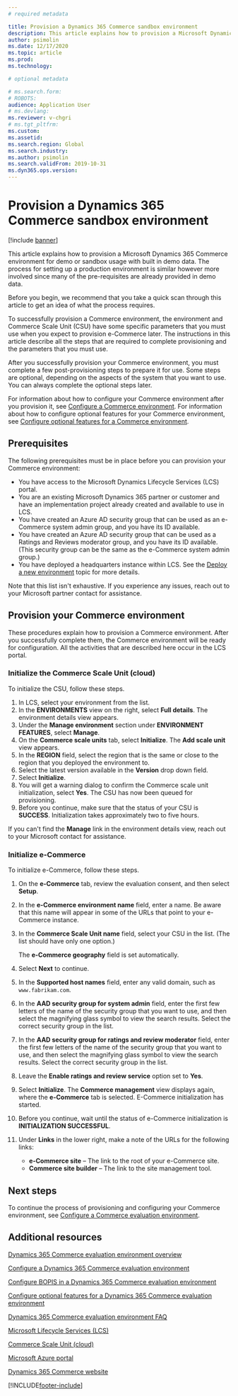 ```yaml
---
# required metadata

title: Provision a Dynamics 365 Commerce sandbox environment
description: This article explains how to provision a Microsoft Dynamics 365 Commerce environment for demo or sandbox usage with built in demo data.
author: psimolin
ms.date: 12/17/2020
ms.topic: article
ms.prod: 
ms.technology: 

# optional metadata

# ms.search.form: 
# ROBOTS: 
audience: Application User
# ms.devlang: 
ms.reviewer: v-chgri
# ms.tgt_pltfrm: 
ms.custom: 
ms.assetid: 
ms.search.region: Global
ms.search.industry: 
ms.author: psimolin
ms.search.validFrom: 2019-10-31
ms.dyn365.ops.version: 
---
```


# Provision a Dynamics 365 Commerce sandbox environment

[!include [banner](includes/banner.md)]

This article explains how to provision a Microsoft Dynamics 365 Commerce environment for demo or sandbox usage with built in demo data.  The process for setting up a production environment is similar however more involved since many of the pre-requisites are already provided in demo data.

Before you begin, we recommend that you take a quick scan through this article to get an idea of what the process requires.

To successfully provision a Commerce environment, the environment and Commerce Scale Unit (CSU) have some specific parameters that you must use when you expect to provision e-Commerce later. The instructions in this article describe all the steps that are required to complete provisioning and the parameters that you must use.

After you successfully provision your Commerce environment, you must complete a few post-provisioning steps to prepare it for use. Some steps are optional, depending on the aspects of the system that you want to use. You can always complete the optional steps later.

For information about how to configure your Commerce environment after you provision it, see [Configure a Commerce environment](cpe-post-provisioning.md). For information about how to configure optional features for your Commerce environment, see [Configure optional features for a Commerce environment](cpe-optional-features.md).

## Prerequisites

The following prerequisites must be in place before you can provision your Commerce environment:

- You have access to the Microsoft Dynamics Lifecycle Services (LCS) portal.
- You are an existing Microsoft Dynamics 365 partner or customer and have an implementation project already created and available to use in LCS.  
- You have created an Azure AD security group that can be used as an e-Commerce system admin group, and you have its ID available.
- You have created an Azure AD security group that can be used as a Ratings and Reviews moderator group, and you have its ID available. (This security group can be the same as the e-Commerce system admin group.)
- You have deployed a headquarters instance within LCS. See the [Deploy a new environment](https://docs.microsoft.com/en-us/dynamics365/fin-ops-core/dev-itpro/deployment/deployenvironment-newinfrastructure) topic for more details.

Note that this list isn't exhaustive. If you experience any issues, reach out to your Microsoft partner contact for assistance.

## Provision your Commerce environment

These procedures explain how to provision a Commerce environment. After you successfully complete them, the Commerce environment will be ready for configuration. All the activities that are described here occur in the LCS portal.

### Initialize the Commerce Scale Unit (cloud)

To initialize the CSU, follow these steps.

1. In LCS, select your environment from the list.
1. In the **ENVIRONMENTS** view on the right, select **Full details**. The environment details view appears.
1. Under the **Manage environment** section under **ENVIRONMENT FEATURES**, select **Manage**.
1. On the **Commerce scale units** tab, select **Initialize**. The **Add scale unit** view appears.
1. In the **REGION** field, select the region that is the same or close to the region that you deployed the environment to.
1. Select the latest version available in the **Version** drop down field.
1. Select **Initialize**.
1. You will get a warning dialog to confirm the Commerce scale unit initialization, select **Yes**. The CSU has now been queued for provisioning.
1. Before you continue, make sure that the status of your CSU is **SUCCESS**. Initialization takes approximately two to five hours.

If you can't find the **Manage** link in the environment details view, reach out to your Microsoft contact for assistance.

### Initialize e-Commerce

To initialize e-Commerce, follow these steps.

1. On the **e-Commerce** tab, review the evaluation consent, and then select **Setup**.
1. In the **e-Commerce environment name** field, enter a name. Be aware that this name will appear in some of the URLs that point to your e-Commerce instance.
1. In the **Commerce Scale Unit name** field, select your CSU in the list. (The list should have only one option.)

    The **e-Commerce geography** field is set automatically.

1. Select **Next** to continue.
1. In the **Supported host names** field, enter any valid domain, such as `www.fabrikam.com`.
1. In the **AAD security group for system admin** field, enter the first few letters of the name of the security group that you want to use, and then select the magnifying glass symbol to view the search results. Select the correct security group in the list.
1.	In the **AAD security group for ratings and review moderator** field, enter the first few letters of the name of the security group that you want to use, and then select the magnifying glass symbol to view the search results. Select the correct security group in the list.
1. Leave the **Enable ratings and review service** option set to **Yes**.
1. Select **Initialize**. The **Commerce management** view displays again, where the **e-Commerce** tab is selected. E-Commerce initialization has started.
1. Before you continue, wait until the status of e-Commerce initialization is **INITIALIZATION SUCCESSFUL**.
1. Under **Links** in the lower right, make a note of the URLs for the following links:

    * **e-Commerce site** – The link to the root of your e-Commerce site.
    * **Commerce site builder** – The link to the site management tool.

## Next steps

To continue the process of provisioning and configuring your Commerce environment, see [Configure a Commerce evaluation environment](cpe-post-provisioning.md).

## Additional resources

[Dynamics 365 Commerce evaluation environment overview](cpe-overview.md)

[Configure a Dynamics 365 Commerce evaluation environment](cpe-post-provisioning.md)

[Configure BOPIS in a Dynamics 365 Commerce evaluation environment](cpe-bopis.md)

[Configure optional features for a Dynamics 365 Commerce evaluation environment](cpe-optional-features.md)

[Dynamics 365 Commerce evaluation environment FAQ](cpe-faq.md)

[Microsoft Lifecycle Services (LCS)](/dynamics365/unified-operations/dev-itpro/lifecycle-services/lcs-user-guide)

[Commerce Scale Unit (cloud)](/business-applications-release-notes/october18/dynamics365-retail/retail-cloud-scale-unit)

[Microsoft Azure portal](https://azure.microsoft.com/features/azure-portal)

[Dynamics 365 Commerce website](https://aka.ms/Dynamics365CommerceWebsite)


[!INCLUDE[footer-include](../includes/footer-banner.md)]
